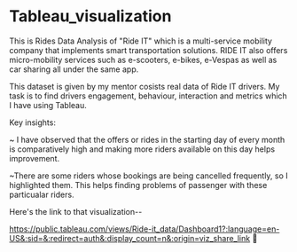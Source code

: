 # Tableau_visualization


This is Rides Data Analysis of "Ride IT" which is a multi-service mobility company that implements smart transportation solutions. RIDE IT also offers micro-mobility services such as e-scooters, e-bikes, e-Vespas as well as car sharing all under the same app. 


This dataset is given by my mentor cosists real data of Ride IT drivers. My task is to find drivers engagement, behaviour, interaction and metrics which I have using Tableau.

Key insights:

~ I have observed that the offers or rides in the starting day of every month is comparatively high and making more riders available on this day helps improvement.

~There are some riders whose bookings are being cancelled frequently, so I highlighted them. This helps finding problems of passenger with these particualar riders.



Here's the link to that visualization--

https://public.tableau.com/views/Ride-it_data/Dashboard1?:language=en-US&:sid=&:redirect=auth&:display_count=n&:origin=viz_share_link 🔗


